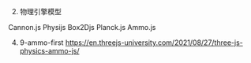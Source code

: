 
2. 物理引擎模型

Cannon.js
Physijs
Box2Djs
Planck.js
Ammo.js



4. 9-ammo-first
https://en.threejs-university.com/2021/08/27/three-js-physics-ammo-js/